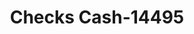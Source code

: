 ---
f_zip-code: 20710
f_state-code: MD
title: Checks Cash-14495
f_phone: 301-699-8200
f_city-only: Bladensburg
f_address: 5391 Annapolis Road Bladensburg
f_location-unique-id: '14495'
slug: checks-cash-14495
updated-on: '2024-05-30T13:46:58.046Z'
created-on: '2024-05-30T13:36:59.803Z'
published-on: '2024-05-30T13:54:32.469Z'
f_city-state: cms/city/bladensburg-md.md
f_company: cms/company/checks-cash.md
f_state: cms/state/maryland.md
layout: '[payday-loan].html'
tags: payday-loan
---
